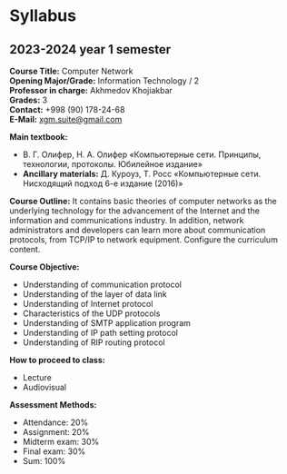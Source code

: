 # Syllabus
## 2023-2024 year 1 semester

**Course Title:** Computer Network  
**Opening Major/Grade:** Information Technology / 2  
**Professor in charge:** Akhmedov Khojiakbar  
**Grades:** 3  
**Contact:** +998 (90) 178-24-68  
**E-Mail:** xgm.suite@gmail.com

**Main textbook:**
- В. Г. Олифер, Н. А. Олифер «Компьютерные сети. Принципы, технологии, протоколы. Юбилейное издание»
- **Ancillary materials:** Д. Куроуз, Т. Росс «Компьютерные сети. Нисходящий подход 6-е издание (2016)»

**Course Outline:**
It contains basic theories of computer networks as the underlying technology for the advancement of the Internet and the information and communications industry. In addition, network administrators and developers can learn more about communication protocols, from TCP/IP to network equipment. Configure the curriculum content.

**Course Objective:**
- Understanding of communication protocol
- Understanding of the layer of data link
- Understanding of Internet protocol
- Characteristics of the UDP protocols
- Understanding of SMTP application program
- Understanding of IP path setting protocol
- Understanding of RIP routing protocol

**How to proceed to class:**
- Lecture
- Audiovisual

**Assessment Methods:**
- Attendance: 20%
- Assignment: 20%
- Midterm exam: 30%
- Final exam: 30%
- Sum: 100%
